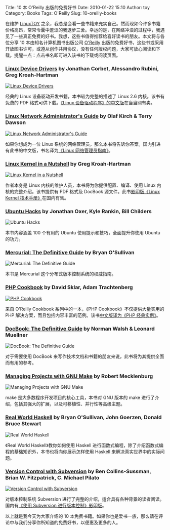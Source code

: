 Title: 10 本 O'Reilly 出版的免费好书
Date: 2010-01-22 15:10
Author: toy
Category: Books
Tags: O'Reilly
Slug: 10-oreilly-books

在维护 [LinuxTOY](http://linuxtoy.org) 之余，我总是会看一些书籍来充实自己。然而现如今许多书籍价格高昂，常常令囊中羞涩的我退步三舍。幸运的是，在网络冲浪的过程中，我遇见了一些真正免费的好书。我想，这些书值得推荐给喜好读书的朋友。本文将与各位分享 10 本由知名计算机图书出版公司 [O'Reilly](http://oreilly.com) 出版的免费好书，这些书或采用开放图书许可，或遵从创作共用协议，没有任何版权问题，大家可放心阅读和下载。提醒一点：点击书名即可进入该书的下载或阅读页面。

### [Linux Device Drivers](http://oreilly.com/catalog/linuxdrive3/book/index.csp) by Jonathan Corbet, Alessandro Rubini, Greg Kroah-Hartman

[![Linux Device Drivers](http://i.linuxtoy.org/images/2010/01/ldd.gif)](http://union.dangdang.com/transfer/transfer.aspx?from=P-276918&backurl=http://product.dangdang.com/product.aspx?product_id=9112405)

经典的 Linux 设备驱动开发书籍，本书较为完整的描述了 Linux 2.6 内核。该书有免费的 PDF 格式可供下载。[《Linux 设备驱动程序》的中文版](http://union.dangdang.com/transfer/transfer.aspx?from=P-276918&backurl=http://product.dangdang.com/product.aspx?product_id=9112405)在当当网有卖。

### [Linux Network Administrator's Guide](http://oreilly.com/catalog/linag2/book/index.html) by Olaf Kirch & Terry Dawson

[![Linux Network Administrator's Guide](http://i.linuxtoy.org/images/2010/01/linag.gif)](http://union.dangdang.com/transfer/transfer.aspx?from=P-276918&backurl=http://product.dangdang.com/product.aspx?product_id=9191565)

如果你想成为一位 Linux 系统的网络管理员，那么本书将告诉你答案。国内引进有此书的中文版，书名译为[《Linux 网络管理员指南》](http://union.dangdang.com/transfer/transfer.aspx?from=P-276918&backurl=http://product.dangdang.com/product.aspx?product_id=9191565)。

### [Linux Kernel in a Nutshell](http://www.kroah.com/lkn/) by Greg Kroah-Hartman

[![Linux Kernel in a Nutshell](http://i.linuxtoy.org/images/2010/01/lkn.gif)](http://union.dangdang.com/transfer/transfer.aspx?from=P-276918&backurl=http://product.dangdang.com/product.aspx?product_id=9337967)

作者本身是 Linux 内核的维护人员，本书将为你提供配置、编译、使用 Linux 内核的完整介绍。该书提供有 PDF 格式及 DocBook 源文件。此书[影印版《Linux Kernel
技术手册》](http://union.dangdang.com/transfer/transfer.aspx?from=P-276918&backurl=http://product.dangdang.com/product.aspx?product_id=9337967)在国内有售。

### [Ubuntu Hacks](http://commons.oreilly.com/wiki/index.php/Ubuntu\_Hacks) by Jonathan Oxer, Kyle Rankin, Bill Childers

![Ubuntu Hacks](http://i.linuxtoy.org/images/2010/01/uh.gif)

本书内容涵盖 100 个有用的 Ubuntu 使用提示和技巧，全面提升你使用 Ubuntu 的功力。

### [Mercurial: The Definitive Guide](http://hgbook.red-bean.com) by Bryan O'Sullivan

![Mercurial: The Definitive Guide](http://i.linuxtoy.org/images/2010/01/mdg.gif)

本书是 Mercurial 这个分布式版本控制系统的权威指南。

### [PHP Cookbook](http://commons.oreilly.com/wiki/index.php/PHP\_Cookbook) by David Sklar, Adam Trachtenberg

[![PHP Cookbook](http://i.linuxtoy.org/images/2010/01/pc.gif)](http://union.dangdang.com/transfer/transfer.aspx?from=P-276918&backurl=http://product.dangdang.com/product.aspx?product_id=20702016)

来自 O'Reilly Cookbook 系列中的一本，《PHP Cookbook》不仅提供大量实用的 PHP 解决方案，而且包括内容丰富的范例。该书[中文版译为《PHP 经典实例》](http://union.dangdang.com/transfer/transfer.aspx?from=P-276918&backurl=http://product.dangdang.com/product.aspx?product_id=20702016)。

### [DocBook: The Definitive Guide](http://www.docbook.org) by Norman Walsh & Leonard Muellner

![DocBook: The Definitive Guide](http://i.linuxtoy.org/images/2010/01/ddg.gif)

对于需要使用 DocBook 来写作技术文档和书籍的朋友来说，此书将为其提供全面而有用的参考。

### [Managing Projects with GNU Make](http://oreilly.com/catalog/make3/book/index.csp) by Robert Mecklenburg

![Managing Projects with GNU Make](http://i.linuxtoy.org/images/2010/01/mpm.gif)

make 是大多数程序开发项目的核心工具，本书对 GNU 版本的 make 进行了介绍，包括其强大的扩展，以及可移植性、并行性等高级主题。

### [Real World Haskell](http://book.realworldhaskell.org) by Bryan O'Sullivan, John Goerzen, Donald Bruce Stewart

![Real World Haskell](http://i.linuxtoy.org/images/2010/01/lrg.jpg)

《Real World Haskell》教你如何使用 Haskell 进行函数式编程，除了介绍函数式编程的基础知识外，本书也将向你展示怎样使用 Haskell 来解决真实世界中的实际问题。

### [Version Control with Subversion](http://svnbook.red-bean.com/) by Ben Collins-Sussman, Brian W. Fitzpatrick, C. Michael Pilato

[![Version Control with Subversion](http://i.linuxtoy.org/images/2010/01/vcs.gif)](http://union.dangdang.com/transfer/transfer.aspx?from=P-276918&backurl=http://product.dangdang.com/product.aspx?product_id=20597170)

对版本控制系统 Subversion 进行了完整的介绍，适合具有各种背景的读者阅读。国内有[《使用 Subversion 进行版本控制》影印版](http://union.dangdang.com/transfer/transfer.aspx?from=P-276918&backurl=http://product.dangdang.com/product.aspx?product_id=20597170)。

以上就是我今天为大家介绍的 10 本免费书籍。如果你也是爱书一族，那么请在评论中与我们分享你所知道的免费好书，以便惠及更多的人。
